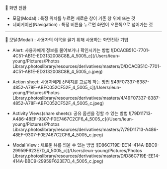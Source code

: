 :star2: 화면 전환

- 모달(Modal) : 특정 위치를 누르면 새로운 창이 기존 창 위에 뜨는 것
- 네비게이션(Navigation) : 특정 버튼을 누르면 화면이 오른쪽으로 넘어가는 것

-------------------------------------------------------------------------------------------

:star2: 모달(Modal) : 사용자의 이목을 끌기 위해 사용하는 화면전환 기법

- Alert: 사용자에게 정보를 물어보거나 확인시키는 방법
  ![DCACB51C-7701-4C51-AB1E-ED3132008C8B_4_5005_c](/Users/ieun-young/Pictures/Photos Library.photoslibrary/resources/derivatives/masters/D/DCACB51C-7701-4C51-AB1E-ED3132008C8B_4_5005_c.jpeg)

- Action sheet: 사용자에게 선택지를 고르게 하는 방법
  ![49F07337-8387-4852-A78F-ABFC052CF52F_4_5005_c](/Users/ieun-young/Pictures/Photos Library.photoslibrary/resources/derivatives/masters/4/49F07337-8387-4852-A78F-ABFC052CF52F_4_5005_c.jpeg)

- Activity Views(share sheets): 공유 옵션을 정할 수 있는 방법
  ![79D11713-A486-48EF-9307-F0E7467C2CF6_4_5005_c](/Users/ieun-young/Pictures/Photos Library.photoslibrary/resources/derivatives/masters/7/79D11713-A486-48EF-9307-F0E7467C2CF6_4_5005_c.jpeg)

- Modal View : 새로운 뷰를 띄울 수 있는 방법
  ![D86C719E-EE14-414A-BBC9-29959F623E7D_4_5005_c](/Users/ieun-young/Pictures/Photos Library.photoslibrary/resources/derivatives/masters/D/D86C719E-EE14-414A-BBC9-29959F623E7D_4_5005_c.jpeg)
